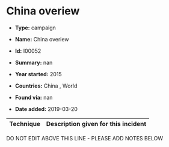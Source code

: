 # China overiew

* **Type:** campaign

* **Name:** China overiew

* **Id:** I00052

* **Summary:** nan

* **Year started:** 2015

* **Countries:** China , World

* **Found via:** nan

* **Date added:** 2019-03-20
 

| Technique | Description given for this incident |
| --------- | ------------------------- |


DO NOT EDIT ABOVE THIS LINE - PLEASE ADD NOTES BELOW